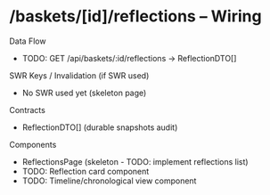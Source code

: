 # /baskets/[id]/reflections – Wiring

Data Flow
- TODO: GET /api/baskets/:id/reflections -> ReflectionDTO[]

SWR Keys / Invalidation (if SWR used)
- No SWR used yet (skeleton page)

Contracts
- ReflectionDTO[] (durable snapshots audit)

Components
- ReflectionsPage (skeleton - TODO: implement reflections list)
- TODO: Reflection card component
- TODO: Timeline/chronological view component